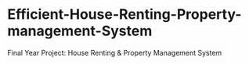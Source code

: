 # Efficient-House-Renting-Property-management-System
Final Year Project: House Renting &amp; Property Management System 
